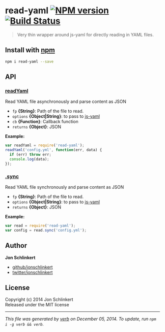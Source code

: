 # read-yaml [![NPM version](https://badge.fury.io/js/read-yaml.svg)](http://badge.fury.io/js/read-yaml)  [![Build Status](https://travis-ci.org/jonschlinkert/read-yaml.svg)](https://travis-ci.org/jonschlinkert/read-yaml) 

> Very thin wrapper around js-yaml for directly reading in YAML files.

## Install with [npm](npmjs.org)

```bash
npm i read-yaml --save
```

## API
### [readYaml](index.js#L39)

Read YAML file asynchronously and parse content as JSON

* `fp` **{String}**: Path of the file to read.    
* `options` **{Object|String}**: to pass to [js-yaml]    
* `cb` **{Function}**: Callback function    
* `returns` **{Object}**: JSON  

**Example:**

```js
var readYaml = require('read-yaml');
readYaml('config.yml', function(err, data) {
  if (err) throw err;
  console.log(data);
});
```

### [.sync](index.js#L81)

Read YAML file synchronously and parse content as JSON

* `fp` **{String}**: Path of the file to read.    
* `options` **{Object|String}**: to pass to [js-yaml]    
* `returns` **{Object}**: JSON  

**Example:**

```js
var read = require('read-yaml');
var config = read.sync('config.yml');
```


## Author

**Jon Schlinkert**
 
+ [github/jonschlinkert](https://github.com/jonschlinkert)
+ [twitter/jonschlinkert](http://twitter.com/jonschlinkert) 

## License
Copyright (c) 2014 Jon Schlinkert  
Released under the MIT license

***

_This file was generated by [verb](https://github.com/assemble/verb) on December 05, 2014. To update, run `npm i -g verb && verb`._

[js-yaml]: https://github.com/nodeca/js-yaml
